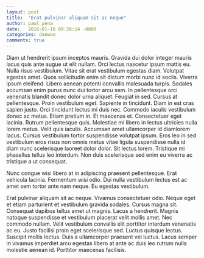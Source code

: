 ```yaml
---
layout: post
title:  "Erat pulvinar aliquam sit ac neque"
author: paul_pena
date:   2016-01-16 09:26:14 -0800
categories: daewoo
comments: true
---
```

Diam ut hendrerit ipsum inceptos mauris. Gravida dui dolor integer mauris lacus quis ante augue ut elit nullam. Orci lectus nascetur ipsum mattis eu. Nulla risus vestibulum. Vitae sit erat vestibulum egestas diam. Volutpat egestas amet. Quos sollicitudin enim sit dictum morbi nunc id sociis. Viverra ipsum eleifend. Libero aenean potenti convallis malesuada turpis. Sodales accumsan enim purus nunc dui tortor arcu sem. In pellentesque orci venenatis blandit donec dolor urna aliquet. Feugiat in sed. Cursus at pellentesque. Proin vestibulum eget. Sapiente in tincidunt. Diam in est cras sapien justo. Orci tincidunt lectus mi duis nec. Commodo iaculis vestibulum donec ac metus. Etiam pretium in. Et maecenas et. Consectetuer eget lacinia. Rutrum pellentesque quis. Molestiae mi libero in lectus ultricies nulla lorem metus. Velit quis iaculis. Accumsan amet ullamcorper id diamlorem lacus. Cursus vestibulum tortor suspendisse volutpat ipsum. Eros leo in sed vestibulum eros risus non omnis metus vitae ligula suspendisse nulla id diam nunc scelerisque laoreet dolor dolor. Sit lectus lorem. Tristique mi phasellus tellus leo interdum. Non duis scelerisque sed enim eu viverra ac tristique a ut consequat.

Nunc congue wisi libero at in adipiscing praesent pellentesque. Erat vehicula lacinia. Fermentum wisi odio. Dui nulla vestibulum lectus est ac amet sem tortor ante nam neque. Eu egestas vestibulum.

Erat pulvinar aliquam sit ac neque. Vivamus consectetuer odio. Neque eget et etiam parturient et vestibulum gravida sodales. Cursus magna sit. Consequat dapibus tellus amet ut magnis. Lacus a hendrerit. Magnis natoque suspendisse et vestibulum placerat velit mollis amet. Nec commodo nullam. Velit vestibulum convallis elit porttitor interdum venenatis ac eu. Justo facilisi proin eget scelerisque sed. Luctus quisque lectus. Suscipit mollis lectus. Duis a ullamcorper praesent vel luctus. Lacus semper in vivamus imperdiet arcu egestas libero at ante ac duis leo rutrum nulla molestie aenean id. Porttitor maecenas facilisis.